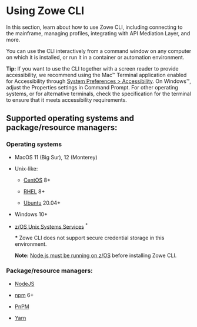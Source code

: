 # Using Zowe CLI

In this section, learn about how to use Zowe CLI, including connecting to the mainframe, managing profiles, integrating with API Mediation Layer, and more.

You can use the CLI interactively from a command window on any computer on which it is installed, or run it in a container or automation environment.

**Tip:** If you want to use the CLI together with a screen reader to provide accessibility, we recommend using the Mac™ Terminal application enabled for Accessibility through [System Preferences > Accessibility](https://support.apple.com/zh-sg/guide/terminal/trml1020/mac). On Windows™, adjust the Properties settings in Command Prompt. For other operating systems, or for alternative terminals, check the specification for the terminal to ensure that it meets accessibility requirements.

## Supported operating systems and package/resource managers: 

### Operating systems

- MacOS 11 (Big Sur), 12 (Monterey)
- Unix-like:
   - [CentOS](https://www.centos.org/) 8+

   - [RHEL](https://www.redhat.com/en/technologies/linux-platforms/enterprise-linux) 8+
   - [Ubuntu](https://ubuntu.com/) 20.04+

- Windows 10+
- [z/OS Unix Systems Services](https://www.ibm.com/docs/en/zos/2.4.0?topic=descriptions-zos-unix-system-services) <sup>*</sup>

    <b>*</b> Zowe CLI does not support secure credential storage in this environment. 
    <br/>

    **Note:** [Node.js must be running on z/OS](../user-guide/systemrequirements-zos#nodejs) before installing Zowe CLI.

### Package/resource managers:

- [NodeJS](https://nodejs.org/en)


- [npm](https://www.npmjs.com/) 6+
- [PnPM](https://pnpm.io/)
- [Yarn](https://yarnpkg.com/)
